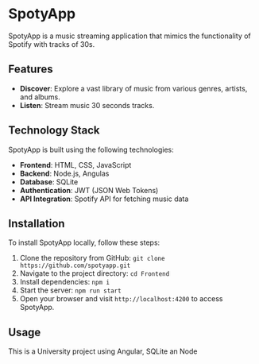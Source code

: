 # SpotyApp

SpotyApp is a music streaming application that mimics the functionality of Spotify with tracks of 30s.

## Features

- **Discover**: Explore a vast library of music from various genres, artists, and albums.
- **Listen**: Stream music 30 seconds tracks.


## Technology Stack

SpotyApp is built using the following technologies:

- **Frontend**: HTML, CSS, JavaScript
- **Backend**: Node.js, Angulas
- **Database**: SQLite
- **Authentication**: JWT (JSON Web Tokens)
- **API Integration**: Spotify API for fetching music data

## Installation

To install SpotyApp locally, follow these steps:

1. Clone the repository from GitHub: `git clone https://github.com/spotyapp.git`
2. Navigate to the project directory: `cd Frontend`
3. Install dependencies: `npm i`
4. Start the server: `npm run start`
5. Open your browser and visit `http://localhost:4200` to access SpotyApp.

## Usage

This is a University project using Angular, SQLite an Node
